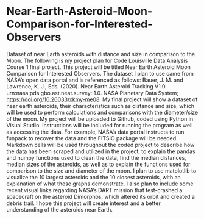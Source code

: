 # Near-Earth-Asteroid-Moon-Comparison-for-Interested-Observers
Dataset of near Earth asteroids with distance and size in comparison to the Moon.
The following is my project plan for Code Louisville Data Analysis Course 1 final project. This project will be titled Near Earth Asteroid Moon Comparison for Interested Observers. The dataset I plan to use came from NASA’s open data portal and is referenced as follows: Bauer, J. M. and Lawrence, K. J., Eds. (2020). Near Earth Asteroid Tracking V1.0. urn:nasa:pds:gbo.ast.neat.survey::1.0. NASA Planetary Data System; https://doi.org/10.26033/xkmy-me08. My final project will show a dataset of near earth asteroids, their characteristics such as distance and size, which will be used to perform calculations and comparisons with the diameter/size of the moon. My project will be uploaded to Github, coded using Python in Visual Studio. Instructions will be included for running the program as well as accessing the data. For example, NASA’s data portal instructs to run funpack to recover the data and the FITSIO package will be needed. Markdown cells will be used throughout the coded project to describe how the data has been scraped and utilized in the project, to explain the pandas and numpy functions used to clean the data, find the median distances, median sizes of the asteroids, as well as to explain the functions used for comparison to the size and diameter of the moon. I plan to use matplotlib to visualize the 10 largest asteroids and the 10 closest asteroids, with an explanation of what these graphs demonstrate. I also plan to include some recent visual links regarding NASA’s DART mission that test-crashed a spacecraft on the asteroid Dimorphos, which altered its orbit and created a debris trail. I hope this project will create interest and a better understanding of the asteroids near Earth. 
